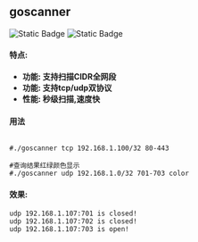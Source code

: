 ## goscanner
![Static Badge](https://img.shields.io/badge/os-Linux/Unix-green)
![Static Badge](https://img.shields.io/badge/go-1.21-blue)

#### 特点:
- **功能: 支持扫描CIDR全网段**
- **功能: 支持tcp/udp双协议**
- **性能: 秒级扫描,速度快**


#### 用法

```bigquery

#./goscanner tcp 192.168.1.100/32 80-443

#查询结果红绿颜色显示
#./goscanner udp 192.168.1.0/32 701-703 color
```
#### 效果:
```
udp 192.168.1.107:701 is closed!
udp 192.168.1.107:702 is closed!
udp 192.168.1.107:703 is open!
```
